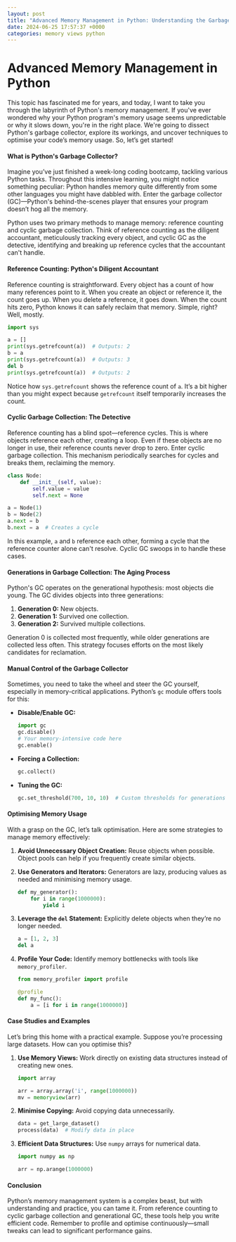 ```yaml
---
layout: post
title: "Advanced Memory Management in Python: Understanding the Garbage Collector and Optimising Memory Usage"
date: 2024-06-25 17:57:37 +0000
categories: memory views python
---
```


# Advanced Memory Management in Python

This topic has fascinated me for years, and today, I want to take you through the labyrinth of Python's memory management. If you've ever wondered why your Python program's memory usage seems unpredictable or why it slows down, you're in the right place. We're going to dissect Python's garbage collector, explore its workings, and uncover techniques to optimise your code’s memory usage. So, let’s get started!

#### What is Python's Garbage Collector?

Imagine you’ve just finished a week-long coding bootcamp, tackling various Python tasks. Throughout this intensive learning, you might notice something peculiar: Python handles memory quite differently from some other languages you might have dabbled with. Enter the garbage collector (GC)—Python's behind-the-scenes player that ensures your program doesn’t hog all the memory.

Python uses two primary methods to manage memory: reference counting and cyclic garbage collection. Think of reference counting as the diligent accountant, meticulously tracking every object, and cyclic GC as the detective, identifying and breaking up reference cycles that the accountant can't handle.

#### Reference Counting: Python's Diligent Accountant

Reference counting is straightforward. Every object has a count of how many references point to it. When you create an object or reference it, the count goes up. When you delete a reference, it goes down. When the count hits zero, Python knows it can safely reclaim that memory. Simple, right? Well, mostly.

```python
import sys

a = []
print(sys.getrefcount(a))  # Outputs: 2
b = a
print(sys.getrefcount(a))  # Outputs: 3
del b
print(sys.getrefcount(a))  # Outputs: 2
```

Notice how `sys.getrefcount` shows the reference count of `a`. It’s a bit higher than you might expect because `getrefcount` itself temporarily increases the count.

#### Cyclic Garbage Collection: The Detective

Reference counting has a blind spot—reference cycles. This is where objects reference each other, creating a loop. Even if these objects are no longer in use, their reference counts never drop to zero. Enter cyclic garbage collection. This mechanism periodically searches for cycles and breaks them, reclaiming the memory.

```python
class Node:
    def __init__(self, value):
        self.value = value
        self.next = None

a = Node(1)
b = Node(2)
a.next = b
b.next = a  # Creates a cycle
```

In this example, `a` and `b` reference each other, forming a cycle that the reference counter alone can't resolve. Cyclic GC swoops in to handle these cases.

#### Generations in Garbage Collection: The Aging Process

Python's GC operates on the generational hypothesis: most objects die young. The GC divides objects into three generations:

1. **Generation 0:** New objects.
2. **Generation 1:** Survived one collection.
3. **Generation 2:** Survived multiple collections.

Generation 0 is collected most frequently, while older generations are collected less often. This strategy focuses efforts on the most likely candidates for reclamation.

#### Manual Control of the Garbage Collector

Sometimes, you need to take the wheel and steer the GC yourself, especially in memory-critical applications. Python’s `gc` module offers tools for this:

- **Disable/Enable GC:**

  ```python
  import gc
  gc.disable()
  # Your memory-intensive code here
  gc.enable()
  ```

- **Forcing a Collection:**

  ```python
  gc.collect()
  ```

- **Tuning the GC:**
  ```python
  gc.set_threshold(700, 10, 10)  # Custom thresholds for generations
  ```

#### Optimising Memory Usage

With a grasp on the GC, let’s talk optimisation. Here are some strategies to manage memory effectively:

1. **Avoid Unnecessary Object Creation:**
   Reuse objects when possible. Object pools can help if you frequently create similar objects.

2. **Use Generators and Iterators:**
   Generators are lazy, producing values as needed and minimising memory usage.

   ```python
   def my_generator():
       for i in range(1000000):
           yield i
   ```

3. **Leverage the `del` Statement:**
   Explicitly delete objects when they’re no longer needed.

   ```python
   a = [1, 2, 3]
   del a
   ```

4. **Profile Your Code:**
   Identify memory bottlenecks with tools like `memory_profiler`.

   ```python
   from memory_profiler import profile

   @profile
   def my_func():
       a = [i for i in range(1000000)]
   ```

#### Case Studies and Examples

Let’s bring this home with a practical example. Suppose you’re processing large datasets. How can you optimise this?

1. **Use Memory Views:**
   Work directly on existing data structures instead of creating new ones.

   ```python
   import array

   arr = array.array('i', range(1000000))
   mv = memoryview(arr)
   ```

2. **Minimise Copying:**
   Avoid copying data unnecessarily.

   ```python
   data = get_large_dataset()
   process(data)  # Modify data in place
   ```

3. **Efficient Data Structures:**
   Use `numpy` arrays for numerical data.

   ```python
   import numpy as np

   arr = np.arange(1000000)
   ```

#### Conclusion

Python’s memory management system is a complex beast, but with understanding and practice, you can tame it. From reference counting to cyclic garbage collection and generational GC, these tools help you write efficient code. Remember to profile and optimise continuously—small tweaks can lead to significant performance gains.
